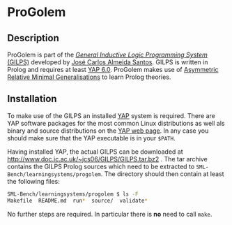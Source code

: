 # ProGolem

## Description

ProGolem is part of the [_General Inductive Logic Programming System_ (GILPS)](http://www.doc.ic.ac.uk/~jcs06/GILPS/)
developed by [José Carlos Almeida Santos](http://www.doc.ic.ac.uk/~jcs06/).
GILPS is written in Prolog and requires at least [YAP 6.0](http://www.dcc.fc.up.pt/~vsc/Yap/downloads.html).
ProGolem makes use of [Asymmetric Relative Minimal Generalisations](http://www.doc.ic.ac.uk/~shm/Papers/progolem.pdf)
to learn Prolog theories.

## Installation

To make use of the GILPS an installed [YAP](http://www.dcc.fc.up.pt/~vsc/Yap/downloads.html) system is required.
There are YAP software packages for the most common Linux distributions as well als binary and source distributions
on the [YAP web page](http://www.dcc.fc.up.pt/~vsc/Yap/downloads.html). In any case you should make sure that the YAP
executable is in your `$PATH`.

Having installed YAP, the actual GILPS can be downloaded at http://www.doc.ic.ac.uk/~jcs06/GILPS/GILPS.tar.bz2 .
The tar archive contains the GILPS Prolog sources which need to be extracted to `SML-Bench/learningsystems/progolem`.
The directory should then contain at least the following files:

```bash
SML-Bench/learningsystems/progolem $ ls -F
Makefile  README.md  run*  source/  validate*
```

No further steps are required. In particular there is **no** need to call `make`.
